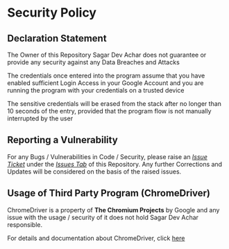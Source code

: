 # Security Policy

## Declaration Statement

The Owner of this Repository Sagar Dev Achar does not guarantee or provide any security against any Data Breaches and Attacks

The credentials once entered into the program assume that you have enabled sufficient Login Access in your Google Account and you are running the program with your credentials on a trusted device

The sensitive credentials will be erased from the stack after no longer than 10 seconds of the entry, provided that the program flow is not manually interrupted by the user

## Reporting a Vulnerability

For any Bugs / Vulnerabilities in Code / Security, please raise an *[Issue Ticket](https://github.com/SagarDevAchar/OCALS/issues/new)* under the *[Issues Tab](https://github.com/SagarDevAchar/OCALS/issues)* of this Repository. Any further Corrections and Updates will be considered on the basis of the raised issues.

## Usage of Third Party Program (ChromeDriver)

ChromeDriver is a property of **The Chromium Projects** by Google and any issue with the usage / security of it does not hold Sagar Dev Achar responsible.

For details and documentation about ChromeDriver, click [here](https://chromedriver.chromium.org)
